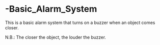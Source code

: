 # -Basic_Alarm_System

This is a basic alarm system that turns on a buzzer when an object comes closer.

N.B.: The closer the object, the louder the buzzer.
